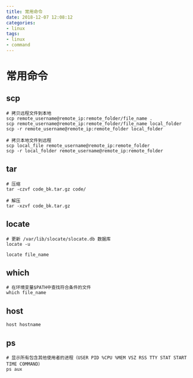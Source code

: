 ```yaml
---
title: 常用命令
date: 2018-12-07 12:08:12
categories:
- linux
tags:
- linux
- command
---
```


# 常用命令

## scp
``` shell
# 拷贝远程文件到本地
scp remote_username@remote_ip:remote_folder/file_name .
scp remote_username@remote_ip:remote_folder/file_name local_folder
scp -r remote_username@remote_ip:remote_folder local_folder

# 拷贝本地文件到远程
scp local_file remote_username@remote_ip:remote_folder
scp -r local_folder remote_username@remote_ip:remote_folder
```

## tar
``` shell
# 压缩
tar -czvf code_bk.tar.gz code/

# 解压
tar -xzvf code_bk.tar.gz
```

## locate
``` shell
# 更新 /var/lib/slocate/slocate.db 数据库
locate -u

locate file_name
```

## which
``` shell
# 在环境变量$PATH中查找符合条件的文件
which file_name
```

## host
``` shell
host hostname
```

## ps
``` shell
# 显示所有包含其他使用者的进程（USER PID %CPU %MEM VSZ RSS TTY STAT START TIME COMMAND）
ps aux 
```